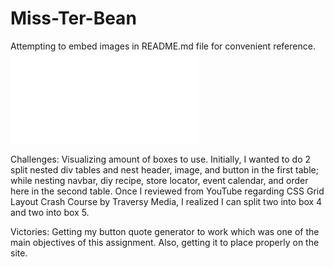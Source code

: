 # Miss-Ter-Bean

Attempting to embed images in README.md file for convenient reference.
![](Miss-Ter-Bean/Java.pdf)

Challenges:
Visualizing amount of boxes to use. Initially, I wanted to do 2 split nested div tables and nest header, image, and button in the first table; while nesting navbar, diy recipe, store locator, event calendar, and order here in the second table. Once I reviewed from YouTube regarding CSS Grid Layout Crash Course by Traversy Media, I realized I can split two into box 4 and two into box 5. 

Victories:
Getting my button quote generator to work which was one of the main objectives of this assignment. Also, getting it to place properly on the site.
